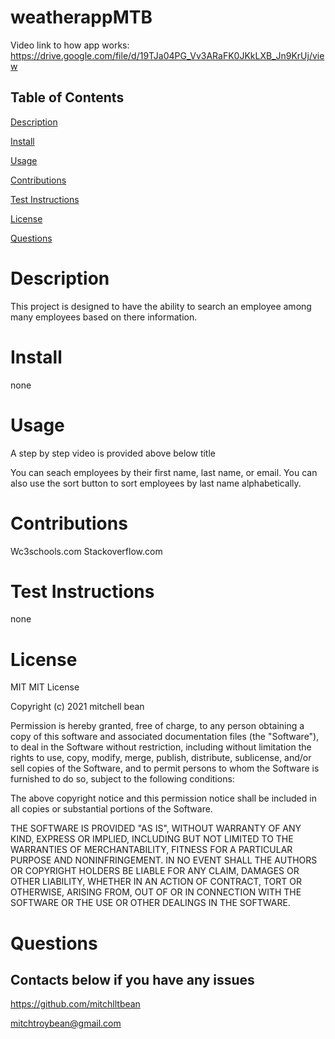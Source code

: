 # weatherappMTB

Video link to how app works: https://drive.google.com/file/d/19TJa04PG_Vv3ARaFK0JKkLXB_Jn9KrUj/view

## Table of Contents

[Description](#Description)

[Install](#Install)

[Usage](#Usage)

[Contributions](#Contributions)

[Test Instructions](#Test-Instructions)

[License](#License)

[Questions](#Questions)

# Description

This project is designed to have the ability to search an employee among many employees based on there information.

# Install

none

# Usage

A step by step video is provided above below title

You can seach employees by their first name, last name, or email. You can also use the sort button to sort employees by last name alphabetically.

# Contributions

Wc3schools.com Stackoverflow.com

# Test Instructions

none

# License

MIT
MIT License

Copyright (c) 2021 mitchell bean

Permission is hereby granted, free of charge, to any person obtaining a copy
of this software and associated documentation files (the "Software"), to deal
in the Software without restriction, including without limitation the rights
to use, copy, modify, merge, publish, distribute, sublicense, and/or sell
copies of the Software, and to permit persons to whom the Software is
furnished to do so, subject to the following conditions:

The above copyright notice and this permission notice shall be included in all
copies or substantial portions of the Software.

THE SOFTWARE IS PROVIDED "AS IS", WITHOUT WARRANTY OF ANY KIND, EXPRESS OR
IMPLIED, INCLUDING BUT NOT LIMITED TO THE WARRANTIES OF MERCHANTABILITY,
FITNESS FOR A PARTICULAR PURPOSE AND NONINFRINGEMENT. IN NO EVENT SHALL THE
AUTHORS OR COPYRIGHT HOLDERS BE LIABLE FOR ANY CLAIM, DAMAGES OR OTHER
LIABILITY, WHETHER IN AN ACTION OF CONTRACT, TORT OR OTHERWISE, ARISING FROM,
OUT OF OR IN CONNECTION WITH THE SOFTWARE OR THE USE OR OTHER DEALINGS IN THE
SOFTWARE.

# Questions

## Contacts below if you have any issues

https://github.com/mitchlltbean

mitchtroybean@gmail.com
